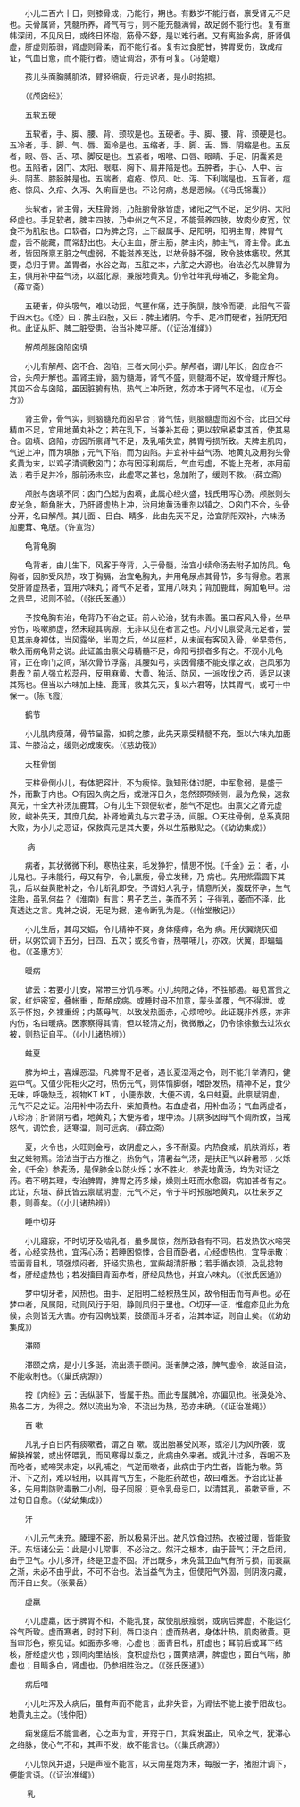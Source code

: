 <!-- { "loadSidebar": true } -->
　　小儿二百六十日，则膝骨成，乃能行，期也。有数岁不能行者，禀受肾元不足也。夫骨属肾，凭髓所养，肾气有亏，则不能充髓满骨，故足弱不能行也。复有重帏深闭，不见风日，或终日怀抱，筋骨不舒，是以难行者。又有离胎多病，肝肾俱虚，肝虚则筋弱，肾虚则骨柔，而不能行者。复有过食肥甘，脾胃受伤，致成疳证，气血日惫，而不能行者。随证调治，亦有可复。（冯楚瞻）

　　孩儿头面胸膊肌浓，臂胫细瘦，行走迟者，是小时抱损。

　　（《颅囟经》）

　　五软五硬

　　五软者，手、脚、腰、背、颈软是也。五硬者。手、脚、腰、背、颈硬是也。五冷者，手、脚、气、唇、面冷是也。五缩者，手、脚、舌、唇、阴缩是也。五反者，眼、唇、舌、项、脚反是也。五紧者，咽喉、口唇、眼睛、手足、阴囊紧是也。五陷者，囟门、太阳、眼眶、胸下、肩井陷是也。五肿者，手心、人中、舌头、阴茎、膝胫肿是也。五喘者，痘疮、惊风、吐、泻、下利喘是也。五盲者，痘疮、惊风、久疳、久泻、久痢盲是也。不论何病，总是恶候。（《冯氏锦囊》）

　　头软者，肾主骨，天柱骨弱，乃脏腑骨脉皆虚，诸阳之气不足，足少阴、太阳经虚也。手足软者，脾主四肢，乃中州之气不足，不能营养四肢，故肉少皮宽，饮食不为肌肤也。口软者，口为脾之窍，上下龈属手、足阳明，阳明主胃，脾胃气虚，舌不能藏，而常舒出也。夫心主血，肝主筋，脾主肉，肺主气，肾主骨。此五者，皆因所禀五脏之气虚弱，不能滋养充达，以故骨脉不强，致令肢体痿软。然其要，总归于胃。盖胃者，水谷之海，五脏之本，六脏之大源也。治法必先以脾胃为主，俱用补中益气汤，以滋化源，兼服地黄丸。仍令壮年乳母哺之，多能全角。（薛立斋）

　　五硬者，仰头吸气，难以动摇，气壅作痛，连于胸膈，肢冷而硬，此阳气不营于四末也。《经》曰：脾主四肢，又曰：脾主诸阴。今手、足冷而硬者，独阴无阳也。此证从肝、脾二脏受患，治当补脾平肝。（《证治准绳》）

　　解颅颅胀囟陷囟填

　　小儿有解颅、囟不合、囟陷，三者大同小异。解颅者，谓儿年长，囟应合不合，头颅开解也。盖肾主骨，脑为髓海，肾气不盛，则髓海不足，故骨缝开解也。其囟不合与囟陷，虽因脏腑有热，热气上冲所致，然亦本于肾气不足也。（《万全方》）

　　肾主骨，骨气实，则脑髓充而囟早合；肾气怯，则脑髓虚而囟不合。此由父母精血不足，宜用地黄丸补之；若在乳下，当兼补其母；更以软帛紧束其首，使其易合。囟填、囟陷，亦因所禀肾气不足，及乳哺失宜，脾胃亏损所致。夫脾主肌肉，气逆上冲，而为填胀；元气下陷，而为囟陷。并宜补中益气汤、地黄丸及用狗头骨炙黄为末，以鸡子清调敷囟门；亦有因泻利病后，气血亏虚，不能上充者，亦用前法；若手足并冷，服前汤未应，此虚寒之甚也，急加附子，缓则不救。（薛立斋）

　　颅胀与囟填不同：囟门凸起为囟填，此属心经火盛，钱氏用泻心汤。颅胀则头皮光急，额角胀大，乃肝肾虚热上冲，治用地黄汤重剂以镇之。○囟门不合，头骨分开，名曰解颅。其儿面 、目白、睛多，此由先天不足，治宜阴阳双补，六味汤加鹿茸、龟版。（许宣治）

　　龟背龟胸

　　龟背者，由儿生下，风客于脊背，入于骨髓，治宜小续命汤去附子加防风。龟胸者，因肺受风热，攻于胸膈，治宜龟胸丸，并用龟尿点其骨节，多有得愈。若禀受肝肾虚热者，宜用六味丸；肾气不足者，宜用八味丸；背加鹿茸，胸加龟甲。治之贵早，迟则不验。（《张氏医通》）

　　予按龟胸有治，龟背乃不治之证。前人论治，犹有未善。虽曰客风入骨，坐早劳伤，咳嗽肺虚，然未窥其病源，无非以见在者言之也。凡小儿禀受真元足者，尝见其赤身裸体，当风露坐，半周之后，坐以座栏，从未闻有客风入骨，坐早劳伤，嗽久而病龟背之说。此证盖由禀父母精髓不足，命阳亏损者多有之。不观小儿龟背，正在命门之间，渐次骨节浮露，其腰如弓，实因骨痿不能支撑之故，岂风邪为患哉？前人强立松蕊丹，反用麻黄、大黄、独活、防风，一派攻伐之药，适足以速其殇也。但当以六味加上桂、鹿茸，救其先天，复以六君等，扶其胃气，或可十中保一。（陈飞霞）

　　鹤节

　　小儿肌肉瘦薄，骨节呈露，如鹤之膝，此先天禀受精髓不充，亟以六味丸加鹿茸、牛膝治之，缓则必成废疾。（《慈幼筏》）

　　天柱骨倒

　　天柱骨倒小儿，有体肥容壮，不为瘦悴。孰知形体过肥，中军愈弱，是盛于外，而歉于内也。○有因久病之后，或泄泻日久，忽然颈项倾侧，最为危候，速救真元，十全大补汤加鹿茸。○有儿生下颈便软者，胎气不足也。由禀父之肾元虚败，峻补先天，其庶几矣，补肾地黄丸与六君子汤，间服。○天柱骨倒，总系真阳大败，为小儿之恶证，保救真元是其大要，外以生筋散贴之。（《幼幼集成》）

　　 病

　　病者，其状微微下利，寒热往来，毛发狰狞，情思不悦。《千金》云： 者，小儿鬼也。子未能行，母又有孕，令儿羸瘦，骨立发稀，乃 病也。先用紫霜圆下其 乳，后以益黄散补之，令儿断乳即安。予谓妇人乳子，情意所关，腹既怀孕，生气注胎，虽乳何益？《淮南》有言：男子艺兰，美而不芳； 子得乳，萎而不泽，此真透达之言。鬼神之说，无足为据，速令断乳为是。（《怡堂散记》）

　　小儿生后，其母又娠，令儿精神不爽，身体痿瘁，名为 病。用伏翼烧灰细研，以粥饮调下五分，日四、五次；或炙令香，热嚼哺儿，亦效。伏翼，即蝙蝠也。（《圣惠方》）

　　暖病

　　谚云：若要小儿安，常带三分饥与寒。小儿纯阳之体，不胜郁遏。每见富贵之家，红炉密室，叠帐重 ，酝酿成病。或睡时母不加意，蒙头盖覆，气不得泄。或系于怀抱，外裸重绵；内蒸母气，以致发热面赤，心烦啼吵。此证既非外感，亦非内伤，名曰暖病。医家察得其情，但以轻清之剂，微微散之，仍令徐徐撤去过浓衣被，则热证自平。（《小儿诸热辨》）

　　蛀夏

　　脾为坤土，喜燥恶湿。凡脾胃不足者，遇长夏湿溽之令，则不能升举清阳，健运中气。又值少阳相火之时，热伤元气，则体惰脚弱，嗜卧发热，精神不足，食少无味，呼吸缺乏，视物KT KT ，小便赤数，大便不调，名曰蛀夏。此禀赋阴虚，元气不足之证。治用补中汤去升、柴加黄柏。若血虚者，用补血汤；气血两虚者，八珍汤；肝肾阴亏者，地黄丸；大便泻者，理中汤。儿病多因母气不调所致，当戒怒气，调饮食，适寒温，则可远病。（薛立斋）

　　夏，火令也，火旺则金亏，故阴虚之人，多不耐夏。内热食减，肌肤消烁，若虫之蛀物焉。治法当于古方推之，热伤气，清暑益气汤，是扶正气以辟暑邪；火烁金，《千金》参麦汤，是保肺金以防火烁；水不胜火，参麦地黄汤，均为对证之药。若不明其理，专治脾胃，脾胃之药多燥，燥则土旺而水愈涸，病加甚者有之。此证，东垣、薛氏皆云禀赋阴虚，元气不足，令于平时预服地黄丸，以杜来岁之患，则善矣。（《小儿诸热辨》）

　　睡中切牙

　　小儿寤寐，不时切牙及啮乳者，虽多属惊，然所致各有不同。若发热饮水啼哭者，心经实热也，宜泻心汤；若睡困惊悸，合目而卧者，心经虚热也，宜导赤散；若面青目札，项强烦闷者，肝经实热也，宜柴胡清肝散；若手循衣领，及乱捻物者，肝经虚热也；若发搐目青面赤者，肝经风热也，并宜六味丸。（《张氏医通》）

　　梦中切牙者，风热也。由手、足阳明二经积热生风，故令相击而有声也。必在梦中者，风属阳，动则风行于阳，静则风归于里也。○切牙一证，惟痘疹见此为危候，余则皆无大害。亦有因病战栗，鼓颌而斗牙者，治其本证，则自止矣。（《幼幼集成》）

　　滞颐

　　滞颐之病，是小儿多涎，流出渍于颐间。涎者脾之液，脾气虚冷，故涎自流，不能收制也。（《巢氏病源》）

　　按《内经》云：舌纵涎下，皆属于热。而此专属脾冷，亦偏见也。张涣处冷、热各二方，为得之。然以流出为冷，不流出为热，恐亦未确。（《证治准绳》）

　　百 嗽

　　凡乳子百日内有痰嗽者，谓之百 嗽。或出胎暴受风寒，或浴儿为风所袭，或解换褓裳，或出怀喂乳，而风寒得以乘之，此病由外来者。或乳汁过多，吞咽不及而呛者，或啼哭未定，以乳哺之，气逆而嗽者，此病由于内生者，皆能为嗽。第汗、下之剂，难以轻用，以其胃气方生，不能胜药故也，故曰难医。予治此证甚多，先用荆防败毒散二小剂，母子同服；更令乳母忌口，以清其乳，虽嗽至重，不过旬日自愈。（《幼幼集成》）

　　汗

　　小儿元气未充。腠理不密，所以极易汗出。故凡饮食过热，衣被过暖，皆能致汗。东垣诸公云：此是小儿常事，不必治之。然汗之根本，由于营气；汗之启闭，由于卫气。小儿多汗，终是卫虚不固。汗出既多，未免营卫血气有所亏损，而衰羸之渐，未必不由乎此，不可不治也。法当益气为主，但使阳气外固，则阴液内藏，而汗自止矣。（张景岳）

　　虚羸

　　小儿虚羸，因于脾胃不和，不能乳食，故使肌肤瘦弱，或病后脾虚，不能运化谷气所致。虚而寒者，时时下利，唇口淡白；虚而热者，身体壮热，肌肉微黄。更当审形色，察见证。如面赤多啼，心虚也；面青目札，肝虚也；耳前后或耳下结核，肝经虚火也；颈间肉里结核，食积虚热也；面黄痞满，脾虚也；面白气喘，肺虚也；目睛多白，肾虚也。仍参相胜治之。（《张氏医通》）

　　病后喑

　　小儿吐泻及大病后，虽有声而不能言，此非失音，为肾怯不能上接于阳故也。地黄丸主之。（钱仲阳）

　　痫发瘥后不能言者，心之声为言，开窍于口，其痫发虽止，风冷之气，犹滞心之络脉，使心气不和，其声不发，故不能言也。（《巢氏病源》）

　　小儿惊风并退，只是声哑不能言，以天南星炮为末，每服一字，猪胆汁调下，便能言语。（《证治准绳》）

　　 乳

